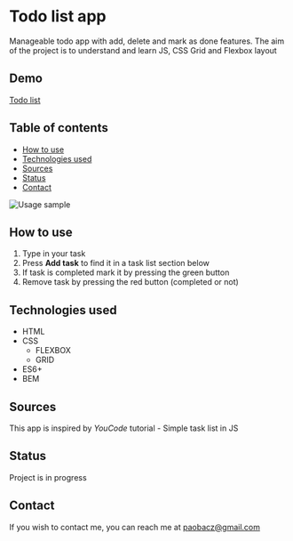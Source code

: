 # Todo list app
Manageable todo app with add, delete and mark as done features.
The aim of the project is to understand and learn JS, CSS Grid and Flexbox layout  
 
## Demo
[Todo list](https://google.com)

## Table of contents
 - [How to use](#how-to-use)
 - [Technologies used](#technologies-used)
 - [Sources](#sources)
 - [Status](#status)
 - [Contact](#contact)

![Usage sample](images/gif)

## How to use
1. Type in your task
2. Press **Add task** to find it in a task list section below 
3. If task is completed mark it by pressing the green button
4. Remove task by pressing the red button (completed or not)

## Technologies used
- HTML
- CSS
  - FLEXBOX
  - GRID
- ES6+
- BEM

## Sources
This app is inspired by *YouCode* tutorial - Simple task list in JS

## Status
Project is in progress

## Contact
If you wish to contact me, you can reach me at paobacz@gmail.com